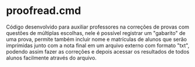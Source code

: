 # proofread.cmd
Código desenvolvido para auxiliar professores na correções de provas com questões de múltiplas escolhas, nele é possível registrar um "gabarito" de uma prova, permite também incluir nome e matrículas de alunos que serão imprimidas junto com a nota final em um arquivo externo com formato "txt", podendo assim fazer as correções e depois acessar os resultados de todos alunos facilmente através do arquivo.

